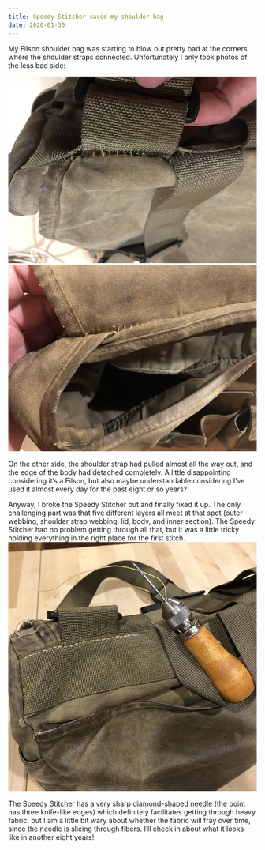 ```yaml
---
title: Speedy Stitcher saved my shoulder bag
date: 2020-01-30
---
```

My Filson shoulder bag was starting to blow out pretty bad at the corners where the shoulder straps connected. Unfortunately I only took photos of the less bad side:

![Blown out corner](default/IMG_3368.jpeg?cropResize=800,800)
![Blown out corner](default/IMG_3369.jpeg?cropResize=800,800)

On the other side, the shoulder strap had pulled almost all the way out, and the edge of the body had detached completely. A little disappointing considering it’s a Filson, but also maybe understandable considering I’ve used it almost every day for the past eight or so years?

Anyway, I broke the Speedy Stitcher out and finally fixed it up.  The only challenging part was that five different layers all meet at that spot (outer webbing, shoulder strap webbing, lid, body, and inner section). The Speedy Stitcher had no problem getting through all that, but it was a little tricky holding everything in the right place for the first stitch.
![Fixed](default/IMG_3367.jpeg?cropResize=800,800)

The Speedy Stitcher has a very sharp diamond-shaped needle (the point has three knife-like edges) which definitely facilitates getting through heavy fabric, but I am a little bit wary about whether the fabric will fray over time, since the needle is slicing through fibers. I’ll check in about what it looks like in another eight years!
